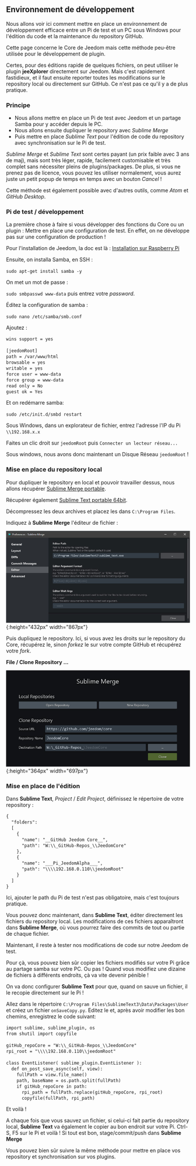## Environnement de développement

Nous allons voir ici comment mettre en place un environnement de développement efficace entre un Pi de test et un PC sous Windows pour l'édition du code et la maintenance du repository GitHub.

Cette page concerne le Core de Jeedom mais cette méthode peu-être utilisée pour le développement de plugin.

Certes, pour des éditions rapide de quelques fichiers, on peut utiliser le plugin **jeeXplorer** directement sur Jeedom. Mais c'est rapidement fastidieux, et il faut ensuite reporter toutes les modifications sur le repository local ou directement sur GitHub. Ce n'est pas ce qu'il y a de plus pratique.

### Principe

- Nous allons mettre en place un Pi de test avec Jeedom et un partage Samba pour y accéder depuis le PC.
- Nous allons ensuite dupliquer le repository avec *Sublime Merge*
- Puis mettre en place *Sublime Text* pour l'édition de code du repository avec synchronisation sur le Pi de test.

*Sublime Merge* et *Sublime Text* sont certes payant (un prix faible avec 3 ans de maj), mais sont très léger, rapide, facilement customisable et très complet sans nécessiter pleins de plugins/packages. De plus, si vous ne prenez pas de licence, vous pouvez les utiliser normalement, vous aurez juste un petit popup de temps en temps avec un bouton *Cancel* !

Cette méthode est également possible avec d'autres outils, comme *Atom* et *GitHub Desktop*.

### Pi de test / développement

La première chose à faire si vous développer des fonctions du Core ou un plugin : Mettre en place une configuration de test. En effet, on ne développe pas sur une configuration de production !

Pour l'installation de Jeedom, la doc est là : [Installation sur Raspberry Pi](https://doc.jeedom.com/fr_FR/installation/rpi)

Ensuite, on installa Samba, en SSH :

`sudo apt-get install samba -y`

On met un mot de passe :

`sudo smbpasswd www-data` puis entrez votre *password*.

Éditez la configuration de samba :

`sudo nano /etc/samba/smb.conf`

Ajoutez :

```
wins support = yes

[jeedomRoot]
path = /var/www/html
browsable = yes
writable = yes
force user = www-data
force group = www-data
read only = No
guest ok = Yes
```

Et on redémarre samba:

`sudo /etc/init.d/smbd restart`

Sous Windows, dans un explorateur de fichier, entrez l'adresse l'IP du Pi `\\192.168.x.x`

Faites un clic droit sur `jeedomRoot` puis `Connecter un lecteur réseau...`

Sous windows, nous avons donc maintenant un Disque Réseau `jeedomRoot` !


### Mise en place du repository local

Pour dupliquer le repository en local et pouvoir travailler dessus, nous allons récupérer [Sublime Merge portable](https://www.sublimemerge.com/download).

Récupérer également [Sublime Text portable 64bit](https://www.sublimetext.com/3).

Décompressez les deux archives et placez les dans `C:\Program Files`.

Indiquez à **Sublime Merge** l'éditeur de fichier :

![Editeur](images/sbm_settings1.jpg){:height="432px" width="867px"}

Puis dupliquez le repository. Ici, si vous avez les droits sur le repository du Core, récupérez le, sinon *forkez* le sur votre compte GitHub et récupérez votre *fork*.

**File / Clone Repository ...**

![Clone Repository](images/sbm_clonerepo.jpg){:height="364px" width="697px"}


### Mise en place de l'édition

Dans **Sublime Text**, *Project* / *Edit Project*, définissez le répertoire de votre repository :

```
{
  "folders":
  [
    {
      "name": "__GitHub Jeedom Core__",
      "path": "W:\\_GitHub-Repos_\\JeedomCore"
    },
    {
      "name": "___Pi_JeedomAlpha___",
      "path": "\\\\192.168.0.110\\jeedomRoot"
    }
  ]
}
```

Ici, ajouter le path du Pi de test n'est pas obligatoire, mais c'est toujours pratique.


Vous pouvez donc maintenant, dans **Sublime Text**, éditer directement les fichiers du repository local. Les modifications de ces fichiers apparaîtront dans **Sublime Merge**, où vous pourrez faire des commits de tout ou partie de chaque fichier.

Maintenant, il reste à tester nos modifications de code sur notre Jeedom de test.

Pour çà, vous pouvez bien sûr copier les fichiers modifiés sur votre Pi grâce au partage samba sur votre PC. Ou pas ! Quand vous modifiez une dizaine de fichiers à différents endroits, çà va vite devenir pénible !

On va donc configurer **Sublime Text** pour que, quand on sauve un fichier, il le recopie directement sur le Pi !

Allez dans le répertoire `C:\Program Files\SublimeText3\Data\Packages\User` et créez un fichier `onSaveCopy.py`. Editez le et, après avoir modifier les bon chemins, enregistrez le code suivant:

```
import sublime, sublime_plugin, os
from shutil import copyfile

gitHub_repoCore = "W:\\_GitHub-Repos_\\JeedomCore"
rpi_root = "\\\\192.168.0.110\\jeedomRoot"

class EventListener( sublime_plugin.EventListener ):
  def on_post_save_async(self, view):
    fullPath = view.file_name()
    path, baseName = os.path.split(fullPath)
    if gitHub_repoCore in path:
      rpi_path = fullPath.replace(gitHub_repoCore, rpi_root)
      copyfile(fullPath, rpi_path)
```

Et voilà !

A chaque fois que vous sauvez un fichier, si celui-ci fait partie du repository local, **Sublime Text** va également le copier au bon endroit sur votre Pi. Ctrl-S, F5 sur le Pi et voilà ! Si tout est bon, stage/commit/push dans **Sublime Merge**


Vous pouvez bien sûr suivre la même méthode pour mettre en place vos repository et synchronisation sur vos plugins.